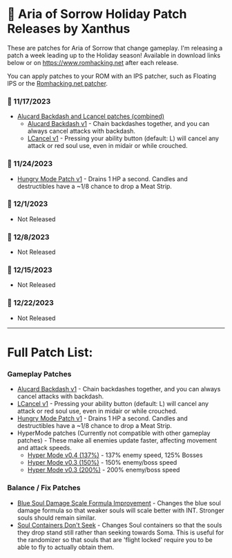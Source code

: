 # &#127876; Aria of Sorrow Holiday Patch Releases by Xanthus
These are patches for Aria of Sorrow that change gameplay. I'm releasing a patch a week leading up to the Holiday season!
Available in download links below or on https://www.romhacking.net after each release.

You can apply patches to your ROM with an IPS patcher, such as Floating IPS or the [Romhacking.net patcher](https://www.romhacking.net/patch/).

### &#127873; 11/17/2023 
- [Alucard Backdash and Lcancel patches (combined)](https://www.mediafire.com/file/fcwl5im3noecl8h/AlucardBackdash_LCancel-v1.ips/file)
    - [Alucard Backdash v1](https://www.mediafire.com/file/2t1m1ygfxr02j7y/AlucardBackdash-v1.ips/file)  - Chain backdashes together, and you can always cancel attacks with backdash.
    - [LCancel v1](https://www.mediafire.com/file/fh8u7dt52hjfu9k/LCancel-v1.ips/file) - Pressing your ability button (default: L) will cancel any attack or red soul use, even in midair or while crouched.
### &#127873; 11/24/2023 
- [Hungry Mode Patch v1](https://www.mediafire.com/file/zsbu3319rprap8c/AoS_HungryMode-v1.ips/file) - Drains 1 HP a second. Candles and destructibles have a ~1/8 chance to drop a Meat Strip.
### &#127873; 12/1/2023 
- Not Released
### &#127873; 12/8/2023 
- Not Released
### &#127873; 12/15/2023 
- Not Released
### &#127873; 12/22/2023 
- Not Released

---
# Full Patch List:

### Gameplay Patches
- [Alucard Backdash v1](https://www.mediafire.com/file/2t1m1ygfxr02j7y/AlucardBackdash-v1.ips/file)  - Chain backdashes together, and you can always cancel attacks with backdash.
- [LCancel v1](https://www.mediafire.com/file/fh8u7dt52hjfu9k/LCancel-v1.ips/file) - Pressing your ability button (default: L) will cancel any attack or red soul use, even in midair or while crouched.
- [Hungry Mode Patch v1](https://www.mediafire.com/file/zsbu3319rprap8c/AoS_HungryMode-v1.ips/file) - Drains 1 HP a second. Candles and destructibles have a ~1/8 chance to drop a Meat Strip.
- HyperMode patches (Currently not compatible with other gameplay patches) - These make all enemies update faster, affecting movement and attack speeds.
    - [Hyper Mode v0.4 (137%)](https://www.mediafire.com/file/bkogvits2r41s1k/HyperMode_v0_4.ips/file) - 137% enemy speed, 125% Bosses
    - [Hyper Mode v0.3 (150%)](https://www.mediafire.com/file/cs95gt6su3slz5k/HyperMode_v0_3-150.ips/file) - 150% enemy/boss speed
    - [Hyper Mode v0.3 (200%)](https://www.mediafire.com/file/eo8op64jt2sy40t/HyperMode_v0_3-200.ips/file) - 200% enemy/boss speed

### Balance / Fix Patches
- [Blue Soul Damage Scale Formula Improvement](https://www.mediafire.com/file/ugqpib4zbf1fihk/BlueSoulDmgImprovement-v1.ips/file) - Changes the blue soul damage formula so that weaker souls will scale better with INT. Stronger souls should remain similar.
- [Soul Containers Don't Seek](https://www.mediafire.com/file/8sfn99vbxq2o55g/SoulContainersDontSeek.ips/file) - Changes Soul containers so that the souls they drop stand still rather than seeking towards Soma. This is useful for the randomizer so that souls that are 'flight locked' require you to be able to fly to actually obtain them.